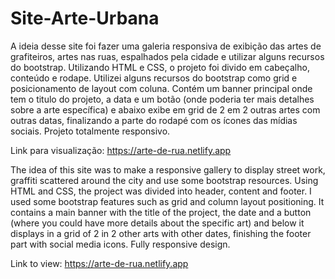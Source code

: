 # Site-Arte-Urbana

A ideia desse site foi fazer uma galeria responsiva de exibição das artes de grafiteiros, artes nas ruas, espalhados pela cidade e utilizar alguns recursos do bootstrap. Utilizando HTML e CSS, o projeto foi divido em cabeçalho, conteúdo e rodape. Utilizei alguns recursos do bootstrap como grid e posicionamento de layout com coluna. 
Contém um banner principal onde tem o titulo do projeto, a data e um botão (onde poderia ter mais detalhes sobre a arte específica) e abaixo exibe em grid de 2 em 2 outras artes com outras datas, finalizando a parte do rodapé com os ícones das mídias sociais. Projeto totalmente responsivo.

Link para visualização: https://arte-de-rua.netlify.app

The idea of this site was to make a responsive gallery to display street work, graffiti scattered around the city and use some bootstrap resources. Using HTML and CSS, the project was divided into header, content and footer. I used some bootstrap features such as grid and column layout positioning.
It contains a main banner with the title of the project, the date and a button (where you could have more details about the specific art) and below it displays in a grid of 2 in 2 other arts with other dates, finishing the footer part with social media icons. Fully responsive design.

Link to view: https://arte-de-rua.netlify.app

